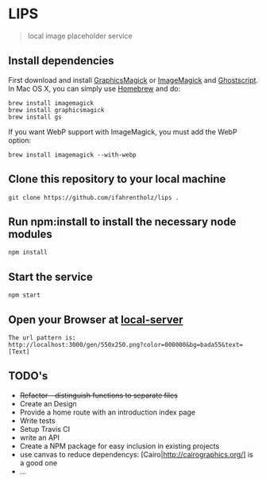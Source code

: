 # LIPS 

> local image placeholder service

## Install dependencies 
First download and install [GraphicsMagick](http://www.graphicsmagick.org/) or [ImageMagick](http://www.imagemagick.org/) and [Ghostscript](http://www.ghostscript.com/). In Mac OS X, you can simply use [Homebrew](http://mxcl.github.io/homebrew/) and do:

    brew install imagemagick
    brew install graphicsmagick
    brew install gs

If you want WebP support with ImageMagick, you must add the WebP option:

    brew install imagemagick --with-webp


## Clone this repository to your local machine

    git clone https://github.com/ifahrentholz/lips .


## Run npm:install to install the necessary node modules
 
    npm install
    
    
## Start the service

    npm start
    
    
## Open your Browser at <a href="http://localhost:3000/gen/800x800.png/fff/bada55" target="_blank">local-server</a>

    The url pattern is:
    http://localhost:3000/gen/550x250.png?color=000000&bg=bada55&text=[Text]
    
    
## TODO's

* ~~Refactor - distinguish functions to separate files~~
* Create an Design
* Provide a home route with an introduction index page
* Write tests
* Setup Travis CI
* write an API
* Create a NPM package for easy inclusion in existing projects
* use canvas to reduce dependencys: [Cairo|http://cairographics.org/] is a good one
* ...

